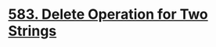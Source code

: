 # [583. Delete Operation for Two Strings](https://leetcode.com/problems/delete-operation-for-two-strings/)

